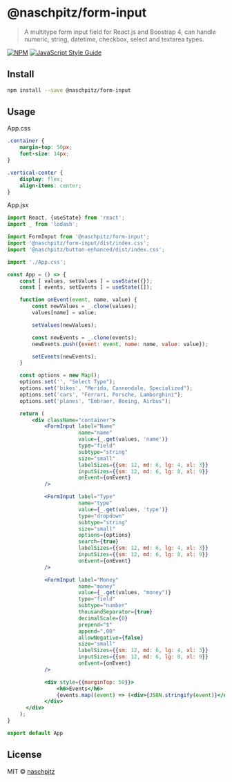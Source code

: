 # @naschpitz/form-input

> A multitype form input field for React.js and Boostrap 4, can handle numeric, string, datetime, checkbox, select and textarea types.

[![NPM](https://img.shields.io/npm/v/@naschpitz/form-input.svg)](https://www.npmjs.com/package/@naschpitz/form-input) [![JavaScript Style Guide](https://img.shields.io/badge/code_style-standard-brightgreen.svg)](https://standardjs.com)

## Install

```bash
npm install --save @naschpitz/form-input
```

## Usage
App.css
```css
.container {
    margin-top: 50px;
    font-size: 14px;
}

.vertical-center {
    display: flex;
    align-items: center;
}
```


App.jsx
```jsx
import React, {useState} from 'react';
import _ from 'lodash';

import FormInput from '@naschpitz/form-input';
import '@naschpitz/form-input/dist/index.css';
import '@naschpitz/button-enhanced/dist/index.css';

import './App.css';

const App = () => {
    const [ values, setValues ] = useState({});
    const [ events, setEvents ] = useState([]);

    function onEvent(event, name, value) {
        const newValues = _.clone(values);
        values[name] = value;

        setValues(newValues);

        const newEvents = _.clone(events);
        newEvents.push({event: event, name: name, value: value});

        setEvents(newEvents);
    }

    const options = new Map();
    options.set('', "Select Type");
    options.set('bikes', "Merida, Cannondale, Specialized");
    options.set('cars', "Ferrari, Porsche, Lamborghini");
    options.set('planes', "Embraer, Boeing, Airbus");

    return (
        <div className="container">
            <FormInput label="Name"
                       name="name"
                       value={_.get(values, 'name')}
                       type="field"
                       subtype="string"
                       size="small"
                       labelSizes={{sm: 12, md: 6, lg: 4, xl: 3}}
                       inputSizes={{sm: 12, md: 6, lg: 8, xl: 9}}
                       onEvent={onEvent}
            />

            <FormInput label="Type"
                       name="type"
                       value={_.get(values, 'type')}
                       type="dropdown"
                       subtype="string"
                       size="small"
                       options={options}
                       search={true}
                       labelSizes={{sm: 12, md: 6, lg: 4, xl: 3}}
                       inputSizes={{sm: 12, md: 6, lg: 8, xl: 9}}
                       onEvent={onEvent}
            />

            <FormInput label="Money"
                       name="money"
                       value={_.get(values, "money")}
                       type="field"
                       subtype="number"
                       thousandSeparator={true}
                       decimalScale={0}
                       prepend="$"
                       append=",00"
                       allowNegative={false}
                       size="small"
                       labelSizes={{sm: 12, md: 6, lg: 4, xl: 3}}
                       inputSizes={{sm: 12, md: 6, lg: 8, xl: 9}}
                       onEvent={onEvent}
            />

            <div style={{marginTop: 50}}>
                <h6>Events</h6>
                {events.map((event) => (<div>{JSON.stringify(event)}</div>))}
            </div>
      </div>
    );
}

export default App
```

## License

MIT © [naschpitz](https://github.com/naschpitz)
